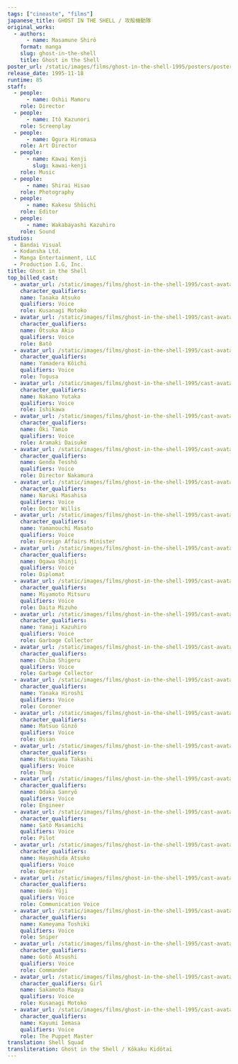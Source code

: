```yaml
---
tags: ["cineaste", "films"]
japanese_title: GHOST IN THE SHELL / 攻殻機動隊
original_works:
  - authors:
      - name: Masamune Shirô
    format: manga
    slug: ghost-in-the-shell
    title: Ghost in the Shell
poster_url: /static/images/films/ghost-in-the-shell-1995/posters/poster.webp
release_date: 1995-11-18
runtime: 85
staff:
  - people:
      - name: Oshii Mamoru
    role: Director
  - people:
      - name: Itô Kazunori
    role: Screenplay
  - people:
      - name: Ogura Hiromasa
    role: Art Director
  - people:
      - name: Kawai Kenji
        slug: kawai-kenji
    role: Music
  - people:
      - name: Shirai Hisao
    role: Photography
  - people:
      - name: Kakesu Shûichi
    role: Editor
  - people:
      - name: Wakabayashi Kazuhiro
    role: Sound
studios:
  - Bandai Visual
  - Kodansha Ltd.
  - Manga Entertainment, LLC
  - Production I.G, Inc.
title: Ghost in the Shell
top_billed_cast:
  - avatar_url: /static/images/films/ghost-in-the-shell-1995/cast-avatars/atsuko-tanaka-0.webp
    character_qualifiers:
    name: Tanaka Atsuko
    qualifiers: Voice
    role: Kusanagi Motoko
  - avatar_url: /static/images/films/ghost-in-the-shell-1995/cast-avatars/akio-otsuka-0.webp
    character_qualifiers:
    name: Ôtsuka Akio
    qualifiers: Voice
    role: Batô
  - avatar_url: /static/images/films/ghost-in-the-shell-1995/cast-avatars/koichi-yamadera-0.webp
    character_qualifiers:
    name: Yamadera Kôichi
    qualifiers: Voice
    role: Togusa
  - avatar_url: /static/images/films/ghost-in-the-shell-1995/cast-avatars/yutaka-nakano-0.webp
    character_qualifiers:
    name: Nakano Yutaka
    qualifiers: Voice
    role: Ishikawa
  - avatar_url: /static/images/films/ghost-in-the-shell-1995/cast-avatars/tamio-oki-0.webp
    character_qualifiers:
    name: Ôki Tamio
    qualifiers: Voice
    role: Aramaki Daisuke
  - avatar_url: /static/images/films/ghost-in-the-shell-1995/cast-avatars/tessho-genda-0.webp
    character_qualifiers:
    name: Genda Tesshô
    qualifiers: Voice
    role: Director Nakamura
  - avatar_url: /static/images/films/ghost-in-the-shell-1995/cast-avatars/masahisa-naruki-0.webp
    character_qualifiers:
    name: Naruki Masahisa
    qualifiers: Voice
    role: Doctor Willis
  - avatar_url: /static/images/films/ghost-in-the-shell-1995/cast-avatars/masato-yamanouchi-0.webp
    character_qualifiers:
    name: Yamanouchi Masato
    qualifiers: Voice
    role: Foreign Affairs Minister
  - avatar_url: /static/images/films/ghost-in-the-shell-1995/cast-avatars/shinji-ogawa-0.webp
    character_qualifiers:
    name: Ogawa Shinji
    qualifiers: Voice
    role: Diplomat
  - avatar_url: /static/images/films/ghost-in-the-shell-1995/cast-avatars/mitsuru-miyamoto-0.webp
    character_qualifiers:
    name: Miyamoto Mitsuru
    qualifiers: Voice
    role: Daita Mizuho
  - avatar_url: /static/images/films/ghost-in-the-shell-1995/cast-avatars/kazuhiro-yamaji-0.webp
    character_qualifiers:
    name: Yamaji Kazuhiro
    qualifiers: Voice
    role: Garbage Collector
  - avatar_url: /static/images/films/ghost-in-the-shell-1995/cast-avatars/shigeru-chiba-0.webp
    character_qualifiers:
    name: Chiba Shigeru
    qualifiers: Voice
    role: Garbage Collector
  - avatar_url: /static/images/films/ghost-in-the-shell-1995/cast-avatars/hiroshi-yanaka-0.webp
    character_qualifiers:
    name: Yanaka Hiroshi
    qualifiers: Voice
    role: Coroner
  - avatar_url: /static/images/films/ghost-in-the-shell-1995/cast-avatars/ginzo-matsuo-0.webp
    character_qualifiers:
    name: Matsuo Ginzô
    qualifiers: Voice
    role: Ossan
  - avatar_url: /static/images/films/ghost-in-the-shell-1995/cast-avatars/takashi-matsuyama-0.webp
    character_qualifiers:
    name: Matsuyama Takashi
    qualifiers: Voice
    role: Thug
  - avatar_url: /static/images/films/ghost-in-the-shell-1995/cast-avatars/sanryo-odaka-0.webp
    character_qualifiers:
    name: Odaka Sanryô
    qualifiers: Voice
    role: Engineer
  - avatar_url: /static/images/films/ghost-in-the-shell-1995/cast-avatars/masamichi-sato-0.webp
    character_qualifiers:
    name: Satô Masamichi
    qualifiers: Voice
    role: Pilot
  - avatar_url: /static/images/films/ghost-in-the-shell-1995/cast-avatars/atsuko-hayashida-0.webp
    character_qualifiers:
    name: Hayashida Atsuko
    qualifiers: Voice
    role: Operator
  - avatar_url: /static/images/films/ghost-in-the-shell-1995/cast-avatars/yuji-ueda-0.webp
    character_qualifiers:
    name: Ueda Yûji
    qualifiers: Voice
    role: Communication Voice
  - avatar_url: /static/images/films/ghost-in-the-shell-1995/cast-avatars/toshiki-kameyama-0.webp
    character_qualifiers:
    name: Kameyama Toshiki
    qualifiers: Voice
    role: Sniper
  - avatar_url: /static/images/films/ghost-in-the-shell-1995/cast-avatars/atsushi-goto-0.webp
    character_qualifiers:
    name: Gotô Atsushi
    qualifiers: Voice
    role: Commander
  - avatar_url: /static/images/films/ghost-in-the-shell-1995/cast-avatars/maaya-sakamoto-0.webp
    character_qualifiers: Girl
    name: Sakamoto Maaya
    qualifiers: Voice
    role: Kusanagi Motoko
  - avatar_url: /static/images/films/ghost-in-the-shell-1995/cast-avatars/iemasa-kayumi-0.webp
    character_qualifiers:
    name: Kayumi Iemasa
    qualifiers: Voice
    role: The Puppet Master
translation: Shell Squad
transliteration: Ghost in the Shell / Kôkaku Kidôtai
---
```

